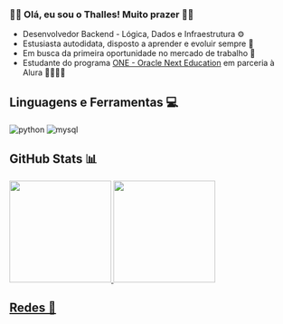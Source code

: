 ### 👋🏻 Olá, eu sou o Thalles! Muito prazer 🤝🏻
- Desenvolvedor Backend - Lógica, Dados e Infraestrutura ⚙
- Estusiasta autodidata, disposto a aprender e evoluir sempre 🚀
- Em busca da primeira oportunidade no mercado de trabalho 🥇
- Estudante do programa [ONE - Oracle Next Education](https://www.oracle.com/br/education/oracle-next-education/) em parceria à Alura 💙👨🏻‍🎓


## Linguagens e Ferramentas 💻
<div style="display: inline">
  <img align="center" alt="python" src="https://img.shields.io/badge/Python-3776AB?style=for-the badge&logo=python&logoColor=white"/>
  <img align="center" alt="mysql" src="https://img.shields.io/badge/MySQL-005C84?style=for-the-badge&logo=mysql&logoColor=white" />

</div></br>

## GitHub Stats 📊
<div>
<a href="https://github.com/thallesborges">
<img loading="lazy" height="180em" src="https://github-readme-stats.vercel.app/api/top-langs/?username=thallesborgesi&layout=compact&langs_count=7&theme=dracula"/>
<img loading="lazy" height="180em" src="https://github-readme-stats.vercel.app/api?username=thallesborges&show_icons=true&theme=dracula&include_all_commits=true&count_private=true"/>
</div>

## Redes 🔗

